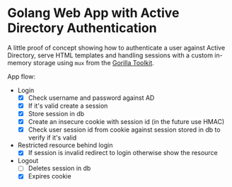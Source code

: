 # Golang Web App with Active Directory Authentication

A little proof of concept showing how to authenticate a user against Active Directory, serve HTML templates and handling sessions with a custom in-memory storage using `mux` from the [Gorilla Toolkit](https://www.gorillatoolkit.org/pkg/mux).

App flow:

- Login
  - [x] Check username and password against AD
  - [x] If it's valid create a session
  - [x] Store session in db
  - [x] Create an insecure cookie with session id (in the future use HMAC)
  - [x] Check user session id from cookie against session stored in db to verify if it's valid
- Restricted resource behind login
  - [x] If session is invalid redirect to login otherwise show the resource
- Logout
  - [ ] Deletes session in db
  - [x] Expires cookie
